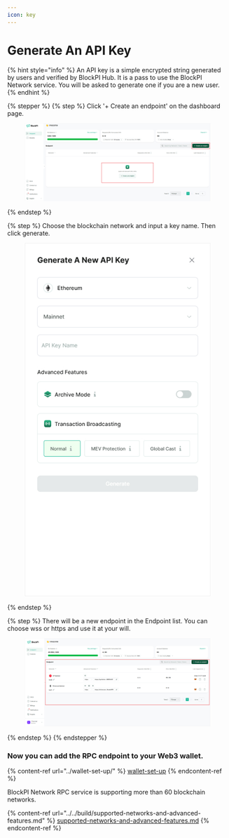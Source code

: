 ```yaml
---
icon: key
---
```


# Generate An API Key

{% hint style="info" %}
An API key is a simple encrypted string generated by users and verified by BlockPI Hub. It is a pass to use the BlockPI Network service. You will be asked to generate one if you are a new user.&#x20;
{% endhint %}

{% stepper %}
{% step %}
Click '+ Create an endpoint' on the dashboard page.

<figure><img src="../../.gitbook/assets/Generate  API Key 1.jpg" alt=""><figcaption></figcaption></figure>
{% endstep %}

{% step %}
Choose the blockchain network and input a key name. Then click generate.&#x20;

<figure><img src="../../.gitbook/assets/Generate  API Key 2.jpg" alt=""><figcaption></figcaption></figure>
{% endstep %}

{% step %}
There will be a new endpoint in the Endpoint list. You can choose wss or https and use it at your will.&#x20;

<figure><img src="../../.gitbook/assets/Generate  API Key 3.png" alt=""><figcaption></figcaption></figure>
{% endstep %}
{% endstepper %}

### Now you can add the RPC endpoint to your Web3 wallet.&#x20;

{% content-ref url="../wallet-set-up/" %}
[wallet-set-up](../wallet-set-up/)
{% endcontent-ref %}

BlockPI Network RPC service is supporting more than 60 blockchain networks.&#x20;

{% content-ref url="../../build/supported-networks-and-advanced-features.md" %}
[supported-networks-and-advanced-features.md](../../build/supported-networks-and-advanced-features.md)
{% endcontent-ref %}
